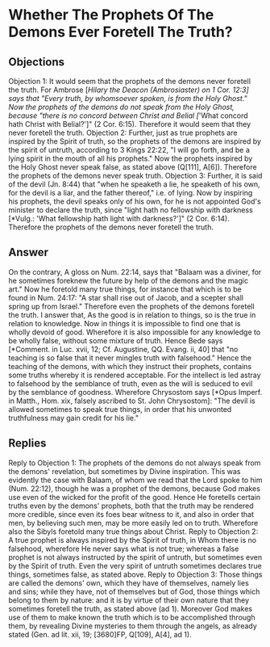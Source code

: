 # Whether The Prophets Of The Demons Ever Foretell The Truth?
## Objections
Objection 1: It would seem that the prophets of the demons never foretell the truth. For Ambrose [*Hilary the Deacon (Ambrosiaster) on 1 Cor. 12:3] says that "Every truth, by whomsoever spoken, is from the Holy Ghost." Now the prophets of the demons do not speak from the Holy Ghost, because "there is no concord between Christ and Belial [*'What concord hath Christ with Belial?']" (2 Cor. 6:15). Therefore it would seem that they never foretell the truth.
Objection 2: Further, just as true prophets are inspired by the Spirit of truth, so the prophets of the demons are inspired by the spirit of untruth, according to 3 Kings 22:22, "I will go forth, and be a lying spirit in the mouth of all his prophets." Now the prophets inspired by the Holy Ghost never speak false, as stated above (Q[111], A[6]). Therefore the prophets of the demons never speak truth.
Objection 3: Further, it is said of the devil (Jn. 8:44) that "when he speaketh a lie, he speaketh of his own, for the devil is a liar, and the father thereof," i.e. of lying. Now by inspiring his prophets, the devil speaks only of his own, for he is not appointed God's minister to declare the truth, since "light hath no fellowship with darkness [*Vulg.: 'What fellowship hath light with darkness?']" (2 Cor. 6:14). Therefore the prophets of the demons never foretell the truth.
## Answer
On the contrary, A gloss on Num. 22:14, says that "Balaam was a diviner, for he sometimes foreknew the future by help of the demons and the magic art." Now he foretold many true things, for instance that which is to be found in Num. 24:17: "A star shall rise out of Jacob, and a scepter shall spring up from Israel." Therefore even the prophets of the demons foretell the truth.
I answer that, As the good is in relation to things, so is the true in relation to knowledge. Now in things it is impossible to find one that is wholly devoid of good. Wherefore it is also impossible for any knowledge to be wholly false, without some mixture of truth. Hence Bede says [*Comment. in Luc. xvii, 12; Cf. Augustine, QQ. Evang. ii, 40] that "no teaching is so false that it never mingles truth with falsehood." Hence the teaching of the demons, with which they instruct their prophets, contains some truths whereby it is rendered acceptable. For the intellect is led astray to falsehood by the semblance of truth, even as the will is seduced to evil by the semblance of goodness. Wherefore Chrysostom says [*Opus Imperf. in Matth., Hom. xix, falsely ascribed to St. John Chrysostom]: "The devil is allowed sometimes to speak true things, in order that his unwonted truthfulness may gain credit for his lie."
## Replies
Reply to Objection 1: The prophets of the demons do not always speak from the demons' revelation, but sometimes by Divine inspiration. This was evidently the case with Balaam, of whom we read that the Lord spoke to him (Num. 22:12), though he was a prophet of the demons, because God makes use even of the wicked for the profit of the good. Hence He foretells certain truths even by the demons' prophets, both that the truth may be rendered more credible, since even its foes bear witness to it, and also in order that men, by believing such men, may be more easily led on to truth. Wherefore also the Sibyls foretold many true things about Christ.
Reply to Objection 2: A true prophet is always inspired by the Spirit of truth, in Whom there is no falsehood, wherefore He never says what is not true; whereas a false prophet is not always instructed by the spirit of untruth, but sometimes even by the Spirit of truth. Even the very spirit of untruth sometimes declares true things, sometimes false, as stated above.
Reply to Objection 3: Those things are called the demons' own, which they have of themselves, namely lies and sins; while they have, not of themselves but of God, those things which belong to them by nature: and it is by virtue of their own nature that they sometimes foretell the truth, as stated above (ad 1). Moreover God makes use of them to make known the truth which is to be accomplished through them, by revealing Divine mysteries to them through the angels, as already stated (Gen. ad lit. xii, 19; [3680]FP, Q[109], A[4], ad 1).